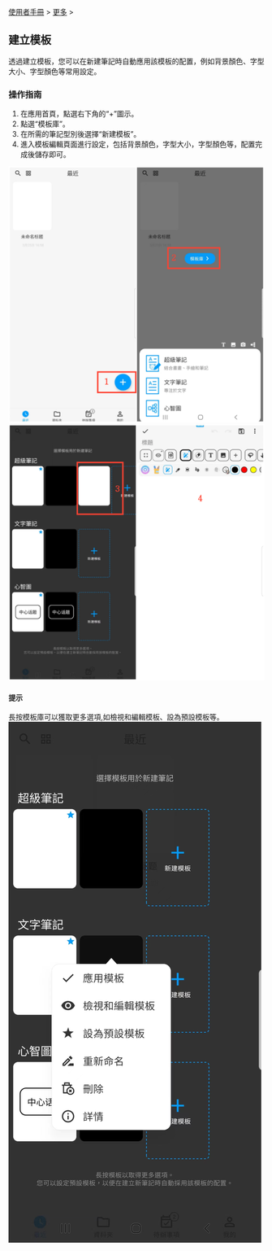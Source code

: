 [使用者手冊](/dragonnest/drawnote/manual/zh) > [更多](/dragonnest/drawnote/manual/zh/more) >

建立模板
---
透過建立模板，您可以在新建筆記時自動應用該模板的配置，例如背景顏色、字型大小、字型顏色等常用設定。
### 操作指南
1. 在應用首頁，點選右下角的“+”圖示。
2. 點選“模板庫”。
3. 在所需的筆記型別後選擇“新建模板”。
4. 進入模板編輯頁面進行設定，包括背景顏色，字型大小，字型顏色等，配置完成後儲存即可。

![](imgs/new_template1.png)
![](imgs/new_template2.png)

#### 提示
長按模板庫可以獲取更多選項,如檢視和編輯模板、設為預設模板等。
![](imgs/new_template.png)
